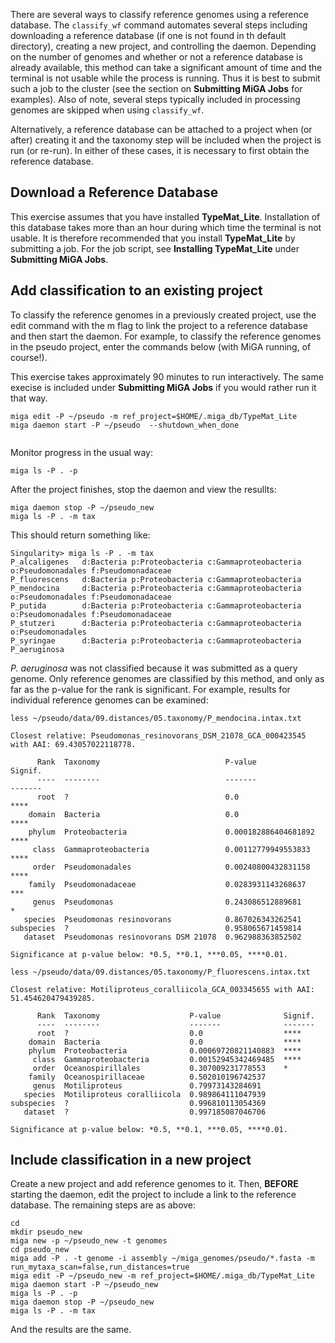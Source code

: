 There are several ways to classify reference genomes using a reference database. The `classify_wf` command automates several steps including downloading a reference database (if one is not found in th default directory), creating a new project, and controlling the daemon. Depending on the number of genomes and whether or not a reference database is already available, this method can take a significant amount of time and the terminal is not usable while the process is running. Thus it is best to submit such a job to the cluster (see the section on **Submitting MiGA Jobs** for examples). Also of note, several steps typically included in processing genomes are skipped when using `classify_wf`.

Alternatively, a reference database can be attached to a project when (or after) creating it and the taxonomy step will be included when the project is run (or re-run). In either of these cases, it is necessary to first obtain the reference database.

## Download a Reference Database

This exercise assumes that you have installed **TypeMat_Lite**. Installation of this database takes more than an hour during which time the terminal is not usable. It is therefore recommended that you install **TypeMat_Lite** by submitting a job. For the job script, see **Installing TypeMat_Lite** under **Submitting MiGA Jobs**.

## Add classification to an existing project

To classify the reference genomes in a previously created project, use the edit command with the m flag to link the project to a reference database  and then start the daemon. For example, to classify the reference genomes in the pseudo project, enter the commands below (with MiGA running, of course!).

This exercise takes approximately 90 minutes to run interactively. The same execise is included under **Submitting MiGA Jobs** if you would rather run it that way.

```
miga edit -P ~/pseudo -m ref_project=$HOME/.miga_db/TypeMat_Lite
miga daemon start -P ~/pseudo  --shutdown_when_done
  
```
Monitor progress in the usual way:

```
miga ls -P . -p
```
After the project finishes, stop the daemon and view the resullts:

```
miga daemon stop -P ~/pseudo_new
miga ls -P . -m tax
```

This should return something like:

```
Singularity> miga ls -P . -m tax
P_alcaligenes   d:Bacteria p:Proteobacteria c:Gammaproteobacteria o:Pseudomonadales f:Pseudomonadaceae
P_fluorescens   d:Bacteria p:Proteobacteria c:Gammaproteobacteria
P_mendocina     d:Bacteria p:Proteobacteria c:Gammaproteobacteria o:Pseudomonadales f:Pseudomonadaceae
P_putida        d:Bacteria p:Proteobacteria c:Gammaproteobacteria o:Pseudomonadales f:Pseudomonadaceae
P_stutzeri      d:Bacteria p:Proteobacteria c:Gammaproteobacteria o:Pseudomonadales
P_syringae      d:Bacteria p:Proteobacteria c:Gammaproteobacteria
P_aeruginosa
```

*P. aeruginosa* was not classified because it was submitted as a query genome. Only reference genomes are classified by this method, and only as far as the p-value for the rank is significant. For example, results for individual reference genomes can be examined: 

```
less ~/pseudo/data/09.distances/05.taxonomy/P_mendocina.intax.txt

Closest relative: Pseudomonas_resinovorans_DSM_21078_GCA_000423545 with AAI: 69.43057022118778.

      Rank  Taxonomy                            P-value               Signif.
      ----  --------                            -------               -------
      root  ?                                   0.0                   ****
    domain  Bacteria                            0.0                   ****
    phylum  Proteobacteria                      0.000182886404681892  ****
     class  Gammaproteobacteria                 0.00112779949553833   ****
     order  Pseudomonadales                     0.00240800432831158   ****
    family  Pseudomonadaceae                    0.0283931143268637    ***
     genus  Pseudomonas                         0.243086512889681     *
   species  Pseudomonas resinovorans            0.867026343262541
subspecies  ?                                   0.958065671459814
   dataset  Pseudomonas resinovorans DSM 21078  0.962988363852502

Significance at p-value below: *0.5, **0.1, ***0.05, ****0.01.

less ~/pseudo/data/09.distances/05.taxonomy/P_fluorescens.intax.txt

Closest relative: Motiliproteus_coralliicola_GCA_003345655 with AAI: 51.454620479439285.

      Rank  Taxonomy                    P-value              Signif.
      ----  --------                    -------              -------
      root  ?                           0.0                  ****
    domain  Bacteria                    0.0                  ****
    phylum  Proteobacteria              0.00069720821140883  ****
     class  Gammaproteobacteria         0.00152945342469485  ****
     order  Oceanospirillales           0.307009231778553    *
    family  Oceanospirillaceae          0.502010196742537
     genus  Motiliproteus               0.79973143284691
   species  Motiliproteus coralliicola  0.989864111047939
subspecies  ?                           0.996810113054369
   dataset  ?                           0.997185087046706

Significance at p-value below: *0.5, **0.1, ***0.05, ****0.01.

```

## Include classification in a new project

Create a new project and add reference genomes to it. Then, **BEFORE** starting the daemon, edit the project to include a link to the reference database. The remaining steps are as above:

```
cd
mkdir pseudo_new
miga new -p ~/pseudo_new -t genomes
cd pseudo_new
miga add -P . -t genome -i assembly ~/miga_genomes/pseudo/*.fasta -m run_mytaxa_scan=false,run_distances=true
miga edit -P ~/pseudo_new -m ref_project=$HOME/.miga_db/TypeMat_Lite
miga daemon start -P ~/pseudo_new
miga ls -P . -p
miga daemon stop -P ~/pseudo_new
miga ls -P . -m tax
```
And the results are the same.
